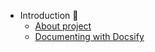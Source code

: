 - Introduction :orange_book:
    - [About project](README.md)
    - [Documenting with Docsify](start-documenting.md)